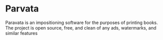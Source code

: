 # Parvata
Paravata is an impositioning software for the purposes of printing books. The project is open source, free, and clean of any ads, watermarks, and similar features
